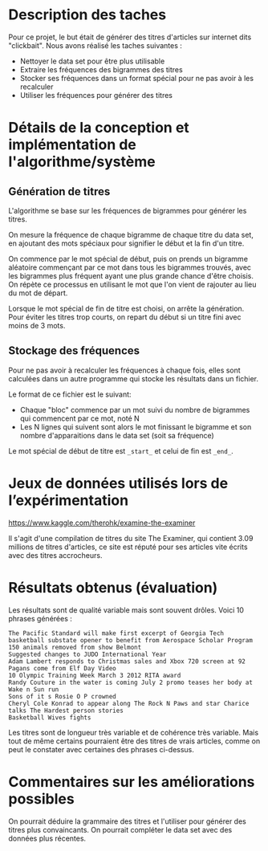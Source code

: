 # Description des taches

Pour ce projet, le but était de générer des titres d'articles sur internet dits "clickbait". Nous avons réalisé les taches suivantes :

* Nettoyer le data set pour être plus utilisable
* Extraire les fréquences des bigrammes des titres
* Stocker ses fréquences dans un format spécial pour ne pas avoir à les recalculer
* Utiliser les fréquences pour générer des titres

# Détails de la conception et implémentation de l'algorithme/système

## Génération de titres

L'algorithme se base sur les fréquences de bigrammes pour générer les titres.

On mesure la fréquence de chaque bigramme de chaque titre du data set, en ajoutant des mots spéciaux pour signifier le début et la fin d'un titre.

On commence par le mot spécial de début, puis on prends un bigramme aléatoire commençant par ce mot dans tous les bigrammes trouvés, avec les bigrammes plus fréquent ayant une plus grande chance d'être choisis. On répète ce processus en utilisant le mot que l'on vient de rajouter au lieu du mot de départ.

Lorsque le mot spécial de fin de titre est choisi, on arrête la génération. Pour éviter les titres trop courts, on repart du début si un titre fini avec moins de 3 mots.

## Stockage des fréquences

Pour ne pas avoir à recalculer les fréquences à chaque fois, elles sont calculées dans un autre programme qui stocke les résultats dans un fichier.

Le format de ce fichier est le suivant:

* Chaque "bloc" commence par un mot suivi du nombre de bigrammes qui commencent par ce mot, noté N
* Les N lignes qui suivent sont alors le mot finissant le bigramme et son nombre d'apparaitions dans le data set (soit sa fréquence)

Le mot spécial de début de titre est `_start_` et celui de fin est `_end_`.

# Jeux de données utilisés lors de l’expérimentation

https://www.kaggle.com/therohk/examine-the-examiner

Il s'agit d'une compilation de titres du site The Examiner, qui contient 3.09 millions de titres d'articles, ce site est réputé pour ses articles vite écrits avec des titres accrocheurs.

# Résultats obtenus (évaluation)

Les résultats sont de qualité variable mais sont souvent drôles. Voici 10 phrases générées :

```
The Pacific Standard will make first excerpt of Georgia Tech basketball substate opener to benefit from Aerospace Scholar Program
150 animals removed from show Belmont
Suggested changes to JUDO International Year
Adam Lambert responds to Christmas sales and Xbox 720 screen at 92
Pagans come from Elf Day Video
10 Olympic Training Week March 3 2012 RITA award
Randy Couture in the water is coming July 2 promo teases her body at Wake n Sun run
Sons of it s Rosie O P crowned
Cheryl Cole Konrad to appear along The Rock N Paws and star Charice talks The Hardest person stories
Basketball Wives fights
```

Les titres sont de longueur très variable et de cohérence très variable. Mais tout de même certains pourraient être des titres de vrais articles, comme on peut le constater avec certaines des phrases ci-dessus.

# Commentaires sur les améliorations possibles

On pourrait déduire la grammaire des titres et l'utiliser pour générer des titres plus convaincants. On pourrait compléter le data set avec des données plus récentes.
